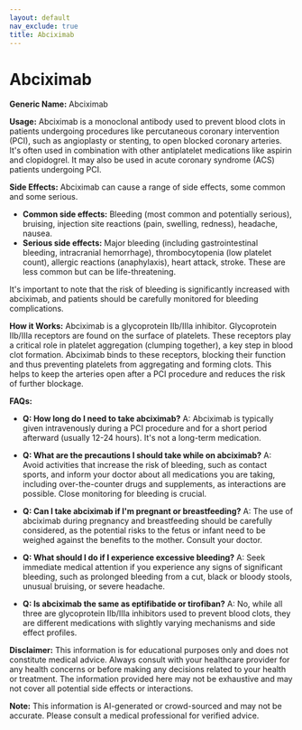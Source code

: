 ```yaml
---
layout: default
nav_exclude: true
title: Abciximab
---
```


# Abciximab

**Generic Name:** Abciximab

**Usage:** Abciximab is a monoclonal antibody used to prevent blood clots in patients undergoing procedures like percutaneous coronary intervention (PCI), such as angioplasty or stenting, to open blocked coronary arteries. It's often used in combination with other antiplatelet medications like aspirin and clopidogrel.  It may also be used in acute coronary syndrome (ACS) patients undergoing PCI.

**Side Effects:**  Abciximab can cause a range of side effects, some common and some serious.

* **Common side effects:**  Bleeding (most common and potentially serious), bruising, injection site reactions (pain, swelling, redness), headache, nausea.
* **Serious side effects:**  Major bleeding (including gastrointestinal bleeding, intracranial hemorrhage), thrombocytopenia (low platelet count), allergic reactions (anaphylaxis), heart attack, stroke.  These are less common but can be life-threatening.

It's important to note that the risk of bleeding is significantly increased with abciximab, and patients should be carefully monitored for bleeding complications.

**How it Works:** Abciximab is a glycoprotein IIb/IIIa inhibitor.  Glycoprotein IIb/IIIa receptors are found on the surface of platelets.  These receptors play a critical role in platelet aggregation (clumping together), a key step in blood clot formation.  Abciximab binds to these receptors, blocking their function and thus preventing platelets from aggregating and forming clots. This helps to keep the arteries open after a PCI procedure and reduces the risk of further blockage.

**FAQs:**

* **Q: How long do I need to take abciximab?** A: Abciximab is typically given intravenously during a PCI procedure and for a short period afterward (usually 12-24 hours).  It's not a long-term medication.

* **Q: What are the precautions I should take while on abciximab?** A:  Avoid activities that increase the risk of bleeding, such as contact sports, and inform your doctor about all medications you are taking, including over-the-counter drugs and supplements, as interactions are possible. Close monitoring for bleeding is crucial.

* **Q: Can I take abciximab if I'm pregnant or breastfeeding?** A: The use of abciximab during pregnancy and breastfeeding should be carefully considered, as the potential risks to the fetus or infant need to be weighed against the benefits to the mother.  Consult your doctor.

* **Q: What should I do if I experience excessive bleeding?** A:  Seek immediate medical attention if you experience any signs of significant bleeding, such as prolonged bleeding from a cut, black or bloody stools, unusual bruising, or severe headache.

* **Q: Is abciximab the same as eptifibatide or tirofiban?** A: No, while all three are glycoprotein IIb/IIIa inhibitors used to prevent blood clots, they are different medications with slightly varying mechanisms and side effect profiles.


**Disclaimer:** This information is for educational purposes only and does not constitute medical advice.  Always consult with your healthcare provider for any health concerns or before making any decisions related to your health or treatment.  The information provided here may not be exhaustive and may not cover all potential side effects or interactions.


**Note:** This information is AI-generated or crowd-sourced and may not be accurate. Please consult a medical professional for verified advice.